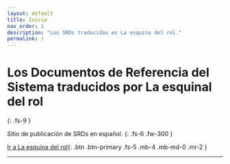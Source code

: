```yaml
---
layout: default
title: Inicio
nav_order: 1
description: "Los SRDs traducidos en La esquina del rol."
permalink: /
---
```


# Los Documentos de Referencia del Sistema traducidos por La esquinal del rol
{: .fs-9 }

Sitio de publicación de SRDs en español.
{: .fs-6 .fw-300 }

[Ir a La esquina del rol](#getting-started){: .btn .btn-primary .fs-5 .mb-4 .mb-md-0 .mr-2 }

---
